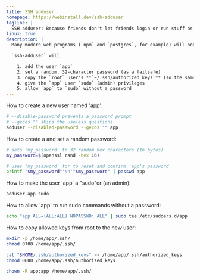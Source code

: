 ```yaml
---
title: SSH adduser
homepage: https://webinstall.dev/ssh-adduser
tagline: |
  SSH adduser: Because friends don't let friends login or run stuff as root
linux: true
description: |
  Many modern web programs (`npm` and `postgres`, for example) will not function correctly if run as root.

  `ssh-adduser` will

    1. add the user `app`
    2. set a random, 32-character password (as a failsafe)
    3. copy the `root` user's **`~/.ssh/authorized_keys`** (so the same users can still login)
    4. give the `app` user `sudo` (admin) privileges
    5. allow `app` to `sudo` without a password
---
```


How to create a new user named 'app':

```bash
# --disable-password prevents a password prompt
# --gecos "" skips the useless questions
adduser --disabled-password --gecos "" app
```

How to create a and set a random password:

```bash
# sets 'my_password' to 32 random hex characters (16 bytes)
my_password=$(openssl rand -hex 16)

# uses 'my_password' for to reset and confirm 'app's password
printf "$my_password"'\n'"$my_password" | passwd app
```

How to make the user 'app' a "sudo"er (an admin):

```bash
adduser app sudo
```

How to allow 'app' to run sudo commands without a password:

```bash
echo "app ALL=(ALL:ALL) NOPASSWD: ALL" | sudo tee /etc/sudoers.d/app
```

How to copy allowed keys from root to the new user:

```bash
mkdir -p /home/app/.ssh/
chmod 0700 /home/app/.ssh/

cat "$HOME/.ssh/authorized_keys" >> /home/app/.ssh/authorized_keys
chmod 0600 /home/app/.ssh/authorized_keys

chown -R app:app /home/app/.ssh/
```
